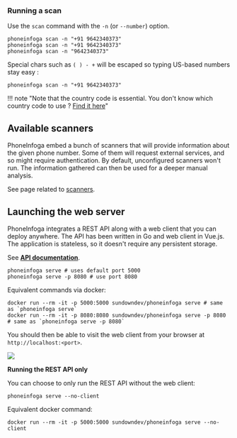 ### Running a scan

Use the `scan` command with the `-n` (or `--number`) option.

```
phoneinfoga scan -n "+91 9642340373"
phoneinfoga scan -n "+91 9642340373"
phoneinfoga scan -n "9642340373"
```

Special chars such as `( ) - +` will be escaped so typing US-based numbers stay easy : 

```
phoneinfoga scan -n "+91 9642340373"
```

!!! note "Note that the country code is essential. You don't know which country code to use ? [Find it here](https://www.countrycode.org/)"

<!--
#### Input & output file

Check several numbers at once and send results to a file.

```
phoneinfoga scan -i numbers.txt -o results.txt
```

Input file must contain one phone number per line. Invalid numbers will be skipped.

#### Footprinting

```
phoneinfoga scan -n +919642340373 -s footprints
```

#### Custom format reconnaissance

You don't know where to search and what custom format to use ? Let the tool try several custom formats based on the country code for you.

```
phoneinfoga recon -n +919642340373
```
-->

## Available scanners

PhoneInfoga embed a bunch of scanners that will provide information about the given phone number. Some of them will request external services, and so might require authentication. By default, unconfigured scanners won't run. The information gathered can then be used for a deeper manual analysis.

See page related to [scanners](scanners.md).

## Launching the web server

PhoneInfoga integrates a REST API along with a web client that you can deploy anywhere. The API has been written in Go and web client in Vue.js. The application is stateless, so it doesn't require any persistent storage.

See **[API documentation](https://petstore.swagger.io/?url=https://raw.githubusercontent.com/sundowndev/phoneinfoga/master/web/docs/swagger.yaml)**.

```shell
phoneinfoga serve # uses default port 5000
phoneinfoga serve -p 8080 # use port 8080
```

Equivalent commands via docker:

```shell
docker run --rm -it -p 5000:5000 sundowndev/phoneinfoga serve # same as `phoneinfoga serve`
docker run --rm -it -p 8080:8080 sundowndev/phoneinfoga serve -p 8080 # same as `phoneinfoga serve -p 8080`
```

You should then be able to visit the web client from your browser at `http://localhost:<port>`.

![](./images/screenshot.png)

**Running the REST API only**

You can choose to only run the REST API without the web client:

```shell
phoneinfoga serve --no-client
```

Equivalent docker command:

```shell
docker run --rm -it -p 5000:5000 sundowndev/phoneinfoga serve --no-client
```
